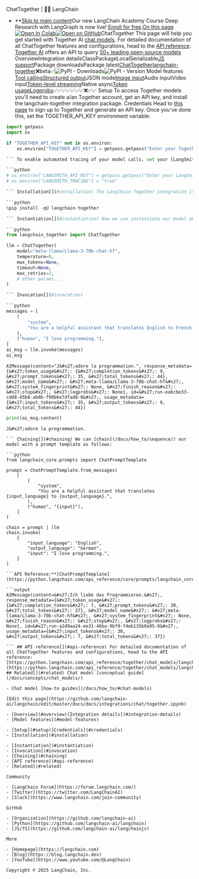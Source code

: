 ChatTogether | 🦜️🔗 LangChain
- **[Skip to main content](#__docusaurus_skipToContent_fallback)Our new LangChain Academy Course Deep Research with LangGraph is now live! [Enroll for free](https://academy.langchain.com/courses/deep-research-with-langgraph/?utm_medium=internal&utm_source=docs&utm_campaign=q3-2025_deep-research-course_co).[On this page![Open In Colab ](https://colab.research.google.com/assets/colab-badge.svg)](https://colab.research.google.com/github/langchain-ai/langchain/blob/master/docs/docs/integrations/chat/together.ipynb)[![Open on GitHub ](https://img.shields.io/badge/Open%20on%20GitHub-grey?logo=github&logoColor=white)](https://github.com/langchain-ai/langchain/blob/master/docs/docs/integrations/chat/together.ipynb)ChatTogether This page will help you get started with Together AI [chat models](/docs/concepts/chat_models/). For detailed documentation of all ChatTogether features and configurations, head to the [API reference](https://python.langchain.com/api_reference/together/chat_models/langchain_together.chat_models.ChatTogether.html). [Together AI](https://www.together.ai/) offers an API to query [50+ leading open-source models](https://docs.together.ai/docs/chat-models) Overview[​](#overview) Integration details[​](#integration-details) ClassPackageLocalSerializable[JS support](https://js.langchain.com/docs/integrations/chat/togetherai)Package downloadsPackage latest[ChatTogether](https://python.langchain.com/api_reference/together/chat_models/langchain_together.chat_models.ChatTogether.html)[langchain-together](https://python.langchain.com/api_reference/together/index.html)❌beta✅![PyPI - Downloads ](https://img.shields.io/pypi/dm/langchain-together?style=flat-square&label=%20)![PyPI - Version ](https://img.shields.io/pypi/v/langchain-together?style=flat-square&label=%20) Model features[​](#model-features) [Tool calling](/docs/how_to/tool_calling/)[Structured output](/docs/how_to/structured_output/)JSON mode[Image input](/docs/how_to/multimodal_inputs/)Audio inputVideo input[Token-level streaming](/docs/how_to/chat_streaming/)Native async[Token usage](/docs/how_to/chat_token_usage_tracking/)[Logprobs](/docs/how_to/logprobs/)✅✅✅✅✅✅✅❌✅✅ Setup[​](#setup) To access Together models you&#x27;ll need to create a/an Together account, get an API key, and install the langchain-together integration package. Credentials[​](#credentials) Head to [this page](https://api.together.ai) to sign up to Together and generate an API key. Once you&#x27;ve done this, set the TOGETHER_API_KEY environment variable:

```python
import getpass
import os

if "TOGETHER_API_KEY" not in os.environ:
    os.environ["TOGETHER_API_KEY"] = getpass.getpass("Enter your Together API key: ")

``` To enable automated tracing of your model calls, set your [LangSmith](https://docs.smith.langchain.com/) API key:

```python
# os.environ["LANGSMITH_API_KEY"] = getpass.getpass("Enter your LangSmith API key: ")
# os.environ["LANGSMITH_TRACING"] = "true"

``` Installation[​](#installation) The LangChain Together integration is included in the langchain-together package:

```python
%pip install -qU langchain-together

``` Instantiation[​](#instantiation) Now we can instantiate our model object and generate chat completions:

```python
from langchain_together import ChatTogether

llm = ChatTogether(
    model="meta-llama/Llama-3-70b-chat-hf",
    temperature=0,
    max_tokens=None,
    timeout=None,
    max_retries=2,
    # other params...
)

``` Invocation[​](#invocation)

```python
messages = [
    (
        "system",
        "You are a helpful assistant that translates English to French. Translate the user sentence.",
    ),
    ("human", "I love programming."),
]
ai_msg = llm.invoke(messages)
ai_msg

```

```output
AIMessage(content="J&#x27;adore la programmation.", response_metadata={&#x27;token_usage&#x27;: {&#x27;completion_tokens&#x27;: 9, &#x27;prompt_tokens&#x27;: 35, &#x27;total_tokens&#x27;: 44}, &#x27;model_name&#x27;: &#x27;meta-llama/Llama-3-70b-chat-hf&#x27;, &#x27;system_fingerprint&#x27;: None, &#x27;finish_reason&#x27;: &#x27;stop&#x27;, &#x27;logprobs&#x27;: None}, id=&#x27;run-eabcbe33-cdd8-45b8-ab0b-f90b6e7dfad8-0&#x27;, usage_metadata={&#x27;input_tokens&#x27;: 35, &#x27;output_tokens&#x27;: 9, &#x27;total_tokens&#x27;: 44})

```

```python
print(ai_msg.content)

```

```output
J&#x27;adore la programmation.

``` Chaining[​](#chaining) We can [chain](/docs/how_to/sequence/) our model with a prompt template as follows:

```python
from langchain_core.prompts import ChatPromptTemplate

prompt = ChatPromptTemplate.from_messages(
    [
        (
            "system",
            "You are a helpful assistant that translates {input_language} to {output_language}.",
        ),
        ("human", "{input}"),
    ]
)

chain = prompt | llm
chain.invoke(
    {
        "input_language": "English",
        "output_language": "German",
        "input": "I love programming.",
    }
)

```API Reference:**[ChatPromptTemplate](https://python.langchain.com/api_reference/core/prompts/langchain_core.prompts.chat.ChatPromptTemplate.html)

```output
AIMessage(content=&#x27;Ich liebe das Programmieren.&#x27;, response_metadata={&#x27;token_usage&#x27;: {&#x27;completion_tokens&#x27;: 7, &#x27;prompt_tokens&#x27;: 30, &#x27;total_tokens&#x27;: 37}, &#x27;model_name&#x27;: &#x27;meta-llama/Llama-3-70b-chat-hf&#x27;, &#x27;system_fingerprint&#x27;: None, &#x27;finish_reason&#x27;: &#x27;stop&#x27;, &#x27;logprobs&#x27;: None}, id=&#x27;run-a249aa24-ee31-46ba-9bf9-f4eb135b0a95-0&#x27;, usage_metadata={&#x27;input_tokens&#x27;: 30, &#x27;output_tokens&#x27;: 7, &#x27;total_tokens&#x27;: 37})

``` ## API reference[​](#api-reference) For detailed documentation of all ChatTogether features and configurations, head to the API reference: [https://python.langchain.com/api_reference/together/chat_models/langchain_together.chat_models.ChatTogether.html](https://python.langchain.com/api_reference/together/chat_models/langchain_together.chat_models.ChatTogether.html) ## Related[​](#related) Chat model [conceptual guide](/docs/concepts/chat_models/)

- Chat model [how-to guides](/docs/how_to/#chat-models)

[Edit this page](https://github.com/langchain-ai/langchain/edit/master/docs/docs/integrations/chat/together.ipynb)

- [Overview](#overview)[Integration details](#integration-details)
- [Model features](#model-features)

- [Setup](#setup)[Credentials](#credentials)
- [Installation](#installation)

- [Instantiation](#instantiation)
- [Invocation](#invocation)
- [Chaining](#chaining)
- [API reference](#api-reference)
- [Related](#related)

Community

- [LangChain Forum](https://forum.langchain.com/)
- [Twitter](https://twitter.com/LangChainAI)
- [Slack](https://www.langchain.com/join-community)

GitHub

- [Organization](https://github.com/langchain-ai)
- [Python](https://github.com/langchain-ai/langchain)
- [JS/TS](https://github.com/langchain-ai/langchainjs)

More

- [Homepage](https://langchain.com)
- [Blog](https://blog.langchain.dev)
- [YouTube](https://www.youtube.com/@LangChain)

Copyright © 2025 LangChain, Inc.